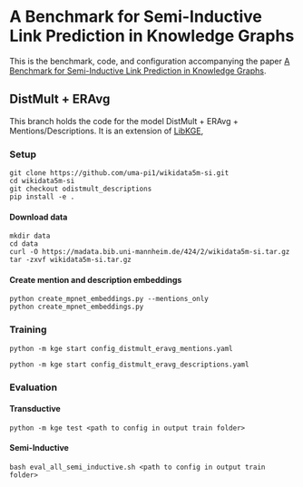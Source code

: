 # A Benchmark for Semi-Inductive Link Prediction in Knowledge Graphs

This is the benchmark, code, and configuration accompanying the paper [A Benchmark for Semi-Inductive Link Prediction in Knowledge Graphs](https://arxiv.org/pdf/2310.11917.pdf).

## DistMult + ERAvg

This branch holds the code for the model DistMult + ERAvg + Mentions/Descriptions.
It is an extension of [LibKGE](https://github.com/uma-pi1/kge),

### Setup

```
git clone https://github.com/uma-pi1/wikidata5m-si.git
cd wikidata5m-si
git checkout odistmult_descriptions
pip install -e .
```

#### Download data

```
mkdir data
cd data
curl -O https://madata.bib.uni-mannheim.de/424/2/wikidata5m-si.tar.gz
tar -zxvf wikidata5m-si.tar.gz
```

#### Create mention and description embeddings

```
python create_mpnet_embeddings.py --mentions_only
python create_mpnet_embeddings.py
```

### Training

```
python -m kge start config_distmult_eravg_mentions.yaml
```

```
python -m kge start config_distmult_eravg_descriptions.yaml
```

### Evaluation

#### Transductive

```
python -m kge test <path to config in output train folder>
```


#### Semi-Inductive

```
bash eval_all_semi_inductive.sh <path to config in output train folder>
```



